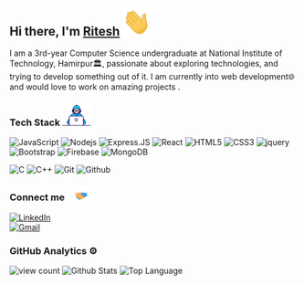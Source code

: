 ## Hi there, I'm <a href="https://ritcode.github.io" target="_blank">Ritesh</a> <img src="https://raw.githubusercontent.com/ritcode/ritcode/main/Hi.gif" width=50px >

I am a 3rd-year Computer Science undergraduate at National Institute of Technology, Hamirpur🏛, passionate about exploring technologies, and trying to develop something out of it. I am currently into web development🌐 and would love to work on amazing projects .



### Tech Stack  <img src="https://raw.githubusercontent.com/ritcode/ritcode/main/Developer.gif" width=50px >

<img alt="JavaScript" height="20px" src="https://img.shields.io/badge/-JavaScript-black?style=flat-square&logo=javascript"/> <img alt="Nodejs" height="20px" src="https://img.shields.io/badge/-Nodejs-black?style=flat-square&logo=Node.js"/> <img alt="Express.JS" height="20px" src="https://img.shields.io/badge/-Express.JS-c7b198?style=plastic&logo=Express.JS"/> <img alt="React" height="20px" src="https://img.shields.io/badge/-React-black?style=flat-square&logo=react"/> <img alt="HTML5" height="20px" src="https://img.shields.io/badge/-HTML5-E34F26?style=flat-square&logo=html5&logoColor=white"/> <img alt="CSS3" height="20px" src="https://img.shields.io/badge/-CSS3-1572B6?style=flat-square&logo=css3"/> <img alt="jquery" height="20px" src="https://img.shields.io/badge/jQuery-0769AD?style=for-the-badge&logo=jquery&logoColor=white"/> <img alt="Bootstrap" height="20px" src="https://img.shields.io/badge/-Bootstrap-563D7C?style=flat-square&logo=bootstrap"/> <img alt="Firebase" height="20px" src="https://img.shields.io/badge/firebase-ffca28?style=for-the-badge&logo=firebase&logoColor=white"/> <img alt="MongoDB" height="20px" src="https://img.shields.io/badge/-MongoDB-black?style=flat-square&logo=mongodb"/>

<img alt="C" height="20px" src="https://img.shields.io/badge/c-%2300599C.svg?style=for-the-badge&logo=c&logoColor=white"/> <img alt="C++" src="https://img.shields.io/badge/-C++-00599C?style=flat-square&logo=c"/> <img alt="Git" src="https://img.shields.io/badge/-Git-black?style=flat-square&logo=git"/> <img alt="Github" src="https://img.shields.io/badge/-GitHub-181717?style=flat-square&logo=github"/>



### Connect me  <img src="https://raw.githubusercontent.com/ritcode/ritcode/main/Handshake.gif" width=50px >

<a href="https://www.linkedin.com/in/ritcode" target="_blank"><img alt="LinkedIn" height="20px" src="https://img.shields.io/badge/-LinkedIn-0077B5?style=flat-square&logo=Linkedin&logoColor=white"></a>
<br>
<a href="mailto:riteshshawk.rk@gmail.com" target="_blank"><img alt="Gmail" height="20px" src="https://img.shields.io/badge/Gmail-D14836?style=for-the-badge&logo=gmail&logoColor=white"></a>





### GitHub Analytics  ⚙️

<img alt="view count" src="https://komarev.com/ghpvc/?username=ritcode&style=plastic">

<img alt = "Github Stats" src="https://github-readme-stats.vercel.app/api?username=ritcode&show_icons=true&count_private=true&hide=issues,stars&hide_border=true&title_color=5391FE&theme=tokyonight">

<img alt = "Top Language" src="https://github-readme-stats.vercel.app/api/top-langs/?username=ritcode&hide=python,sass&hide_border=true&layout=compact">

<!-- - for future references
![Java](https://img.shields.io/badge/-java-3f4441?style=plastic&logo=java)   
![Python](https://img.shields.io/badge/-Python-8fcfd1?style=plastic&logo=Python) 
![MySQL](https://img.shields.io/badge/-MySQL-black?style=flat-square&logo=mysql)   
![Heroku](https://img.shields.io/badge/-Heroku-430098?style=flat-square&logo=heroku) 
![Shell](https://img.shields.io/badge/-Shell-blasck?style=plastic&logo=Shell)  
[![Gmail](https://img.shields.io/badge/Gmail-D14836?style=for-the-badge&logo=gmail&logoColor=white)](mailto:riteshshawk.rk@gmail.com) 
- 🌱 Currently learning & Working  : ![React](https://img.shields.io/badge/-React-black?style=flat-square&logo=react)  ![Express.JS](https://img.shields.io/badge/-Express.JS-c7b198?style=plastic&logo=Express.JS)  
-->
